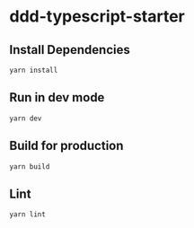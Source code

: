 # ddd-typescript-starter

## Install Dependencies

```
yarn install
```

## Run in dev mode

```
yarn dev
```

## Build for production

```
yarn build
```

## Lint

```
yarn lint
```
